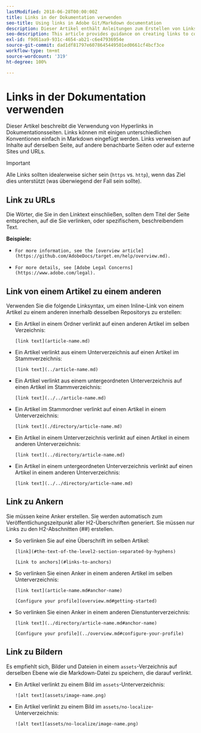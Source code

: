 ```yaml
---
lastModified: 2018-06-28T00:00:00Z
title: Links in der Dokumentation verwenden
seo-title: Using links in Adobe Git/Markdown documentation
description: Dieser Artikel enthält Anleitungen zum Erstellen von Links zu Inhalten und Bildern.
seo-description: This article provides guidance on creating links to content and images for Adobe documentation.
exl-id: f9d61aa9-931c-4654-ab21-c6e47936954e
source-git-commit: dad1df81797e6078645449501ed0661cf4bcf3ce
workflow-type: tm+mt
source-wordcount: '319'
ht-degree: 100%

---
```


# Links in der Dokumentation verwenden

Dieser Artikel beschreibt die Verwendung von Hyperlinks in Dokumentationsseiten. Links können mit einigen unterschiedlichen Konventionen einfach in Markdown eingefügt werden. Links verweisen auf Inhalte auf derselben Seite, auf andere benachbarte Seiten oder auf externe Sites und URLs.

>[!IMPORTANT]
>Alle Links sollten idealerweise sicher sein (`https` vs. `http`), wenn das Ziel dies unterstützt (was überwiegend der Fall sein sollte).

## Link zu URLs

Die Wörter, die Sie in den Linktext einschließen, sollten dem Titel der Seite entsprechen, auf die Sie verlinken, oder spezifischem, beschreibendem Text.

**Beispiele:**

- `For more information, see the [overview article](https://github.com/AdobeDocs/target.en/help/overview.md).`

- `For more details, see [Adobe Legal Concerns](https://www.adobe.com/legal).`

## Link von einem Artikel zu einem anderen

Verwenden Sie die folgende Linksyntax, um einen Inline-Link von einem Artikel zu einem anderen innerhalb desselben Repositorys zu erstellen:

- Ein Artikel in einem Ordner verlinkt auf einen anderen Artikel im selben Verzeichnis:

   `[link text](article-name.md)`

- Ein Artikel verlinkt aus einem Unterverzeichnis auf einen Artikel im Stammverzeichnis:

   `[link text](../article-name.md)`

- Ein Artikel verlinkt aus einem untergeordneten Unterverzeichnis auf einen Artikel im Stammverzeichnis:

   `[link text](../../article-name.md)`

- Ein Artikel im Stammordner verlinkt auf einen Artikel in einem Unterverzeichnis:

   `[link text](./directory/article-name.md)`

- Ein Artikel in einem Unterverzeichnis verlinkt auf einen Artikel in einem anderen Unterverzeichnis:

   `[link text](../directory/article-name.md)`

- Ein Artikel in einem untergeordneten Unterverzeichnis verlinkt auf einen Artikel in einem anderen Unterverzeichnis:

   `[link text](../../directory/article-name.md)`

## Link zu Ankern

Sie müssen keine Anker erstellen. Sie werden automatisch zum Veröffentlichungszeitpunkt aller H2-Überschriften generiert. Sie müssen nur Links zu den H2-Abschnitten (##) erstellen.

- So verlinken Sie auf eine Überschrift im selben Artikel:

   `[link](#the-text-of-the-level2-section-separated-by-hyphens)`

   `[Link to anchors](#links-to-anchors)`

- So verlinken Sie einen Anker in einem anderen Artikel im selben Unterverzeichnis:

   `[link text](article-name.md#anchor-name)`

   `[Configure your profile](overview.md#getting-started)`

- So verlinken Sie einen Anker in einem anderen Dienstunterverzeichnis:

   `[link text](../directory/article-name.md#anchor-name)`

   `[Configure your profile](../overview.md#configure-your-profile)`

## Link zu Bildern

Es empfiehlt sich, Bilder und Dateien in einem `assets`-Verzeichnis auf derselben Ebene wie die Markdown-Datei zu speichern, die darauf verlinkt.

- Ein Artikel verlinkt zu einem Bild im `assets`-Unterverzeichnis:

   `![alt text](assets/image-name.png)`

- Ein Artikel verlinkt zu einem Bild im `assets/no-localize`-Unterverzeichnis:

   `![alt text](assets/no-localize/image-name.png)`
